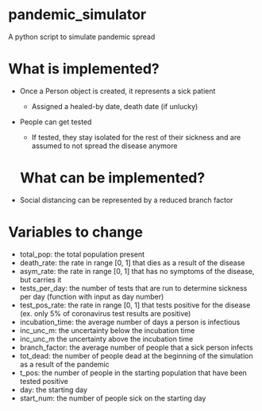 # pandemic_simulator
A python script to simulate pandemic spread


# What is implemented?
* Once a Person object is created, it represents a sick patient
  * Assigned a healed-by date, death date (if unlucky)
* People can get tested
  * If tested, they stay isolated for the rest of their sickness and are assumed to not spread the disease anymore
  
  # What can be implemented?
 * Social distancing can be represented by a reduced branch factor
  
  # Variables to change
 * total_pop: the total population present
 * death_rate: the rate in range [0, 1] that dies as a result of the disease
 * asym_rate: the rate in range [0, 1] that has no symptoms of the disease, but carries it
 * tests_per_day: the number of tests that are run to determine sickness per day (function with input as day number)
 * test_pos_rate: the rate in range [0, 1] that tests positive for the disease (ex. only 5% of coronavirus test results are positive)
 * incubation_time: the average number of days a person is infectious
 * inc_unc_m: the uncertainty below the incubation time
 * inc_unc_m the uncertainty above the incubation time
 * branch_factor: the average number of people that a sick person infects
 * tot_dead: the number of people dead at the beginning of the simulation as a result of the pandemic
 * t_pos: the number of people in the starting population that have been tested positive
 * day: the starting day
 * start_num: the number of people sick on the starting day
  
  
